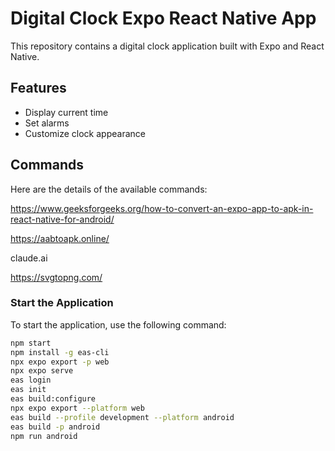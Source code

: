 # Digital Clock Expo React Native App

This repository contains a digital clock application built with Expo and React Native.

## Features

- Display current time
- Set alarms
- Customize clock appearance

## Commands

Here are the details of the available commands:

https://www.geeksforgeeks.org/how-to-convert-an-expo-app-to-apk-in-react-native-for-android/

https://aabtoapk.online/

claude.ai

https://svgtopng.com/

### Start the Application

To start the application, use the following command:

```bash
npm start
npm install -g eas-cli
npx expo export -p web
npx expo serve
eas login
eas init
eas build:configure
npx expo export --platform web
eas build --profile development --platform android
eas build -p android
npm run android

